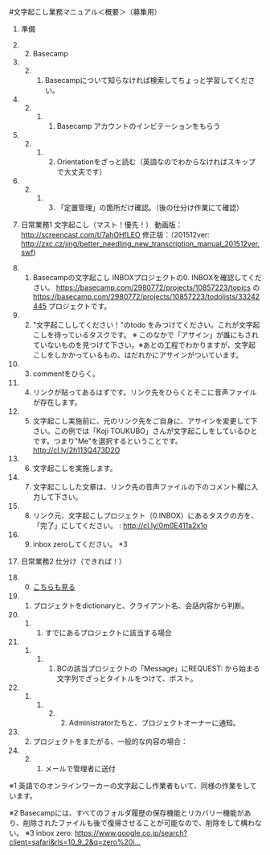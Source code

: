 #文字起こし業務マニュアル＜概要＞（募集用）

1. 準備
1. 2.  Basecamp
1. 2. 1. Basecampについて知らなければ検索してちょっと学習してください。
1. 2. 1. 1. Basecamp アカウントのインビテーションをもらう
1. 2. 1. 2. Orientationをざっと読む（英語なのでわからなければスキップで大丈夫です）
1. 2. 1. 3. 「定置管理」の箇所だけ確認。（後の仕分け作業にて確認）


2. 日常業務1 文字起こし（マスト！優先！）
動画版：http://screencast.com/t/7ahOHfLEO
修正版：（201512ver: http://zxc.cz/jing/better_needling_new_transcription_manual_201512ver.swf) 


2. 1. Basecampの文字起こし INBOXプロジェクトの0. INBOXを確認してください。
https://basecamp.com/2980772/projects/10857223/topics
の https://basecamp.com/2980772/projects/10857223/todolists/33242445 プロジェクトです。
2. 2. "文字起こししてください！"のtodo をみつけてください。これが文字起こしを待っているタスクです。
※ このなかで「アサイン」が誰にもされていないものを見つけて下さい。※あとの工程でわかりますが、文字起こしをしかかっているもの、はだれかにアサインがついています。
2. 3. commentをひらく。
2. 4. リンクが貼ってあるはずです。リンク先をひらくとそこに音声ファイルが存在します。
2. 5. 文字起こし実施前に、元のリンク先をご自身に、アサインを変更して下さい。この例では「Koji TOUKUBO」さんが文字起こしをしているひとです。つまり"Me"を選択するということです。
http://cl.ly/2h113Q473D2O
2. 6. 文字起こしを実施します。
2. 7. 文字起こしした文章は、リンク先の音声ファイルの下のコメント欄に入力して下さい。
2. 8. リンク元、文字起こしプロジェクト（0.INBOX）にあるタスクの方を、「完了」にしてください。 : http://cl.ly/0m0E411a2x1o
2. 9. inbox zeroしてください。 *3 


3. 日常業務2 仕分け（できれば！）
3. 0. [こちらも見る](https://github.com/toukubo/new_os/blob/master/Roles/Transcriptor/OrganizeManual.js.md)
3. 1. プロジェクトをdictionaryと、クライアント名、会話内容から判断。
3. 1. 1. すでにあるプロジェクトに該当する場合
3. 1. 1. 1. BCの該当プロジェクトの「Message」にREQUEST: から始まる文字列でざっとタイトルをつけて、ポスト。
3. 1. 1. 2. 2.  Administratorたちと、プロジェクトオーナーに通知。
3. 2. プロジェクトをまたがる、一般的な内容の場合：
3. 2. 1. メールで管理者に送付


※1 英語でのオンラインワーカーの文字起こし作業者もいて、同様の作業をしています。

※2 Basecampには、すべてのフォルダ履歴の保存機能とリカバリー機能があり、削除されたファイルも後で復帰させることが可能なので、削除をして構わない。
※3 inbox zero: https://www.google.co.jp/search?client=safari&rls=10_9_2&q=zero%20i…

